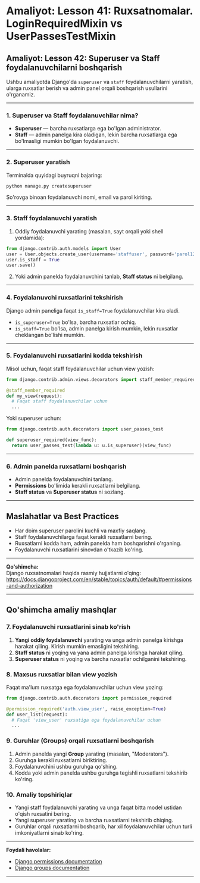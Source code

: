 # Amaliyot: Lesson 41: Ruxsatnomalar. LoginRequiredMixin vs UserPassesTestMixin

## Amaliyot: Lesson 42: Superuser va Staff foydalanuvchilarni boshqarish

Ushbu amaliyotda Django'da `superuser` va `staff` foydalanuvchilarni yaratish, ularga ruxsatlar berish va admin panel orqali boshqarish usullarini o'rganamiz.

---

### 1. Superuser va Staff foydalanuvchilar nima?

- **Superuser** — barcha ruxsatlarga ega bo'lgan administrator.
- **Staff** — admin panelga kira oladigan, lekin barcha ruxsatlarga ega bo'lmasligi mumkin bo'lgan foydalanuvchi.

---

### 2. Superuser yaratish

Terminalda quyidagi buyruqni bajaring:

```bash
python manage.py createsuperuser
```

So'rovga binoan foydalanuvchi nomi, email va parol kiriting.

---

### 3. Staff foydalanuvchi yaratish

1. Oddiy foydalanuvchi yarating (masalan, sayt orqali yoki shell yordamida):

```python
from django.contrib.auth.models import User
user = User.objects.create_user(username='staffuser', password='parol123')
user.is_staff = True
user.save()
```

2. Yoki admin panelda foydalanuvchini tanlab, **Staff status** ni belgilang.

---

### 4. Foydalanuvchi ruxsatlarini tekshirish

Django admin paneliga faqat `is_staff=True` foydalanuvchilar kira oladi.

- `is_superuser=True` bo'lsa, barcha ruxsatlar ochiq.
- `is_staff=True` bo'lsa, admin panelga kirish mumkin, lekin ruxsatlar cheklangan bo'lishi mumkin.

---

### 5. Foydalanuvchi ruxsatlarini kodda tekshirish

Misol uchun, faqat staff foydalanuvchilar uchun view yozish:

```python
from django.contrib.admin.views.decorators import staff_member_required

@staff_member_required
def my_view(request):
  # Faqat staff foydalanuvchilar uchun
  ...
```

Yoki superuser uchun:

```python
from django.contrib.auth.decorators import user_passes_test

def superuser_required(view_func):
  return user_passes_test(lambda u: u.is_superuser)(view_func)
```

---

### 6. Admin panelda ruxsatlarni boshqarish

- Admin panelda foydalanuvchini tanlang.
- **Permissions** bo'limida kerakli ruxsatlarni belgilang.
- **Staff status** va **Superuser status** ni sozlang.

---

## Maslahatlar va Best Practices

- Har doim superuser parolini kuchli va maxfiy saqlang.
- Staff foydalanuvchilarga faqat kerakli ruxsatlarni bering.
- Ruxsatlarni kodda ham, admin panelda ham boshqarishni o'rganing.
- Foydalanuvchi ruxsatlarini sinovdan o'tkazib ko'ring.

---

**Qo'shimcha:**  
Django ruxsatnomalari haqida rasmiy hujjatlarni o'qing:  
https://docs.djangoproject.com/en/stable/topics/auth/default/#permissions-and-authorization

---

## Qo'shimcha amaliy mashqlar

### 7. Foydalanuvchi ruxsatlarini sinab ko'rish

1. **Yangi oddiy foydalanuvchi** yarating va unga admin panelga kirishga harakat qiling. Kirish mumkin emasligini tekshiring.
2. **Staff status** ni yoqing va yana admin panelga kirishga harakat qiling.
3. **Superuser status** ni yoqing va barcha ruxsatlar ochilganini tekshiring.

### 8. Maxsus ruxsatlar bilan view yozish

Faqat ma'lum ruxsatga ega foydalanuvchilar uchun view yozing:

```python
from django.contrib.auth.decorators import permission_required

@permission_required('auth.view_user', raise_exception=True)
def user_list(request):
  # Faqat 'view_user' ruxsatiga ega foydalanuvchilar uchun
  ...
```

### 9. Guruhlar (Groups) orqali ruxsatlarni boshqarish

1. Admin panelda yangi **Group** yarating (masalan, "Moderators").
2. Guruhga kerakli ruxsatlarni biriktiring.
3. Foydalanuvchini ushbu guruhga qo'shing.
4. Kodda yoki admin panelda ushbu guruhga tegishli ruxsatlarni tekshirib ko'ring.

### 10. Amaliy topshiriqlar

- Yangi staff foydalanuvchi yarating va unga faqat bitta model ustidan o'qish ruxsatini bering.
- Yangi superuser yarating va barcha ruxsatlarni tekshirib chiqing.
- Guruhlar orqali ruxsatlarni boshqarib, har xil foydalanuvchilar uchun turli imkoniyatlarni sinab ko'ring.

---

**Foydali havolalar:**
- [Django permissions documentation](https://docs.djangoproject.com/en/stable/topics/auth/default/#permissions-and-authorization)
- [Django groups documentation](https://docs.djangoproject.com/en/stable/topics/auth/default/#groups)

---